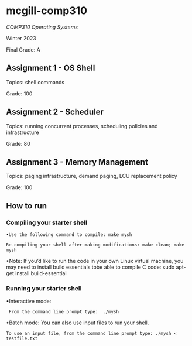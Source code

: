 # mcgill-comp310
*COMP310 Operating Systems*

Winter 2023

Final Grade: A

## Assignment 1 - OS Shell
Topics: shell commands

Grade: 100

## Assignment 2 - Scheduler
Topics: running concurrent processes, scheduling policies and infrastructure

Grade: 80


## Assignment 3 - Memory Management
Topics: paging infrastructure, demand paging, LCU replacement policy

Grade: 100

## How to run
### Compiling your starter shell

    •Use the following command to compile: make mysh

    Re-compiling your shell after making modifications: make clean; make mysh

•Note: If you’d like to run the code in your own Linux virtual machine, you may need to install build essentials tobe able to compile C code: sudo apt-get install build-essential

### Running your starter shell

•Interactive mode: 

     From the command line prompt type:  ./mysh

•Batch mode: You can also use input files to run your shell.

    To use an input file, from the command line prompt type: ./mysh < testfile.txt





